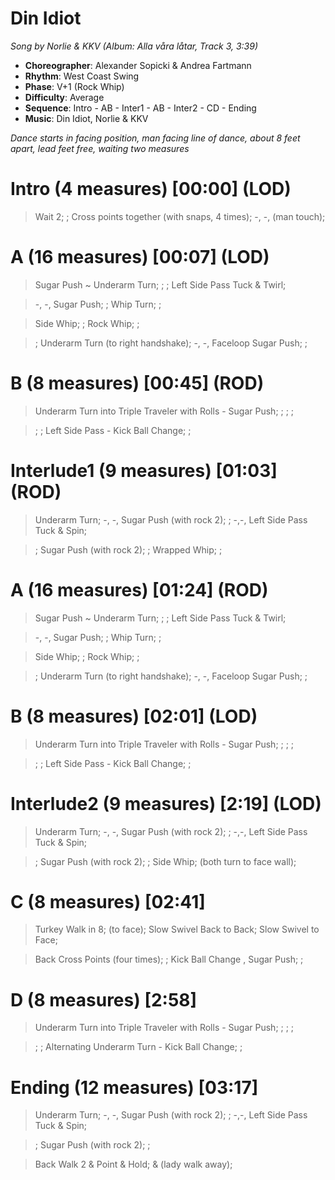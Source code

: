 # Din Idiot

_Song by Norlie & KKV (Album: Alla våra låtar, Track 3, 3:39)_

- **Choreographer**: Alexander Sopicki & Andrea Fartmann
- **Rhythm**: West Coast Swing
- **Phase**: V+1 (Rock Whip)
- **Difficulty**: Average
- **Sequence**: Intro - AB - Inter1 - AB - Inter2 - CD - Ending
- **Music**: Din Idiot, Norlie & KKV

_Dance starts in facing position, man facing line of dance, about 8 feet apart, lead feet free, waiting two measures_

# Intro (4 measures) [00:00] (LOD)

> Wait 2; ; Cross points together (with snaps, 4 times); -, -, (man touch);

# A (16 measures) [00:07] (LOD)

> Sugar Push ~ Underarm Turn; ; ; Left Side Pass Tuck & Twirl;

> -, -, Sugar Push; ; Whip Turn; ;

> Side Whip; ; Rock Whip; ;

> ; Underarm Turn (to right handshake); -, -, Faceloop Sugar Push; ;

# B (8 measures) [00:45] (ROD)

> Underarm Turn into Triple Traveler with Rolls - Sugar Push; ; ; ;

> ; ; Left Side Pass - Kick Ball Change; ;

# Interlude1 (9 measures) [01:03] (ROD)

> Underarm Turn; -, -, Sugar Push (with rock 2); ; -,-, Left Side Pass Tuck & Spin;

> ; Sugar Push (with rock 2); ; Wrapped Whip; ;

# A (16 measures) [01:24] (ROD)

> Sugar Push ~ Underarm Turn; ; ; Left Side Pass Tuck & Twirl;

> -, -, Sugar Push; ; Whip Turn; ;

> Side Whip; ; Rock Whip; ;


> ; Underarm Turn (to right handshake); -, -, Faceloop Sugar Push; ;

# B (8 measures) [02:01] (LOD)

> Underarm Turn into Triple Traveler with Rolls - Sugar Push; ; ; ;

> ; ; Left Side Pass - Kick Ball Change; ;

# Interlude2 (9 measures) [2:19] (LOD)

> Underarm Turn; -, -, Sugar Push (with rock 2); ; -,-, Left Side Pass Tuck & Spin;

> ; Sugar Push (with rock 2); ; Side Whip; (both turn to face wall);

# C (8 measures) [02:41]

> Turkey Walk in 8; (to face); Slow Swivel Back to Back; Slow Swivel to Face;

> Back Cross Points (four times); ; Kick Ball Change , Sugar Push; ;

# D (8 measures) [2:58]

> Underarm Turn into Triple Traveler with Rolls - Sugar Push; ; ; ;

> ; ; Alternating Underarm Turn - Kick Ball Change; ;

# Ending (12 measures) [03:17]

> Underarm Turn; -, -, Sugar Push (with rock 2); ; -,-, Left Side Pass Tuck & Spin;

> ; Sugar Push (with rock 2); ;

> Back Walk 2 & Point & Hold; & (lady walk away);
